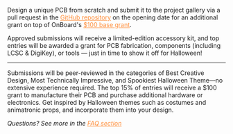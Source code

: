 Design a unique PCB from scratch and submit it to the project gallery via a pull request in the <a href="https://github.com/hackclub/OnBoard" style="color: #ff8c37; text-decoration: underline;">GitHub repository</a> on the opening date for an additional grant on top of OnBoard's <a href="https://hackclub.com/onboard/" style="color: #ff8c37; text-decoration: underline;">$100 base grant</a>.

Approved submissions will receive a limited-edition accessory kit, and top entries will be awarded a grant for PCB fabrication, components (including LCSC & DigiKey), or tools — just in time to show it off for Halloween!

_________________


Submissions will be peer-reviewed in the categories of Best Creative Design, Most Technically Impressive, and Spookiest Halloween Theme—no extensive experience required. The top 15% of entries will receive a $100 grant to manufacture their PCB and purchase additional hardware or electronics. Get inspired by Halloween themes such as costumes and animatronic props, and incorporate them into your design.

_Questions? See more in the <a href="#faq" style="color: #ff8c37; text-decoration: underline;">FAQ section<a>_